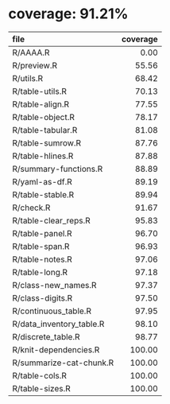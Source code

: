 # coverage: 91.21%

|file                     | coverage|
|:------------------------|--------:|
|R/AAAA.R                 |     0.00|
|R/preview.R              |    55.56|
|R/utils.R                |    68.42|
|R/table-utils.R          |    70.13|
|R/table-align.R          |    77.55|
|R/table-object.R         |    78.17|
|R/table-tabular.R        |    81.08|
|R/table-sumrow.R         |    87.76|
|R/table-hlines.R         |    87.88|
|R/summary-functions.R    |    88.89|
|R/yaml-as-df.R           |    89.19|
|R/table-stable.R         |    89.94|
|R/check.R                |    91.67|
|R/table-clear_reps.R     |    95.83|
|R/table-panel.R          |    96.70|
|R/table-span.R           |    96.93|
|R/table-notes.R          |    97.06|
|R/table-long.R           |    97.18|
|R/class-new_names.R      |    97.37|
|R/class-digits.R         |    97.50|
|R/continuous_table.R     |    97.95|
|R/data_inventory_table.R |    98.10|
|R/discrete_table.R       |    98.77|
|R/knit-dependencies.R    |   100.00|
|R/summarize-cat-chunk.R  |   100.00|
|R/table-cols.R           |   100.00|
|R/table-sizes.R          |   100.00|
